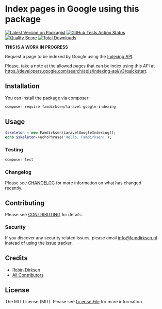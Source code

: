 # Index pages in Google using this package

[![Latest Version on Packagist](https://img.shields.io/packagist/v/famdirksen/laravel-google-indexing.svg?style=flat-square)](https://packagist.org/packages/famdirksen/laravel-google-indexing)
[![GitHub Tests Action Status](https://img.shields.io/github/workflow/status/famdirksen/laravel-google-indexing/run-tests?label=tests)](https://github.com/famdirksen/laravel-google-indexing/actions?query=workflow%3Arun-tests+branch%3Amaster)
[![Quality Score](https://img.shields.io/scrutinizer/g/famdirksen/laravel-google-indexing.svg?style=flat-square)](https://scrutinizer-ci.com/g/famdirksen/laravel-google-indexing)
[![Total Downloads](https://img.shields.io/packagist/dt/famdirksen/laravel-google-indexing.svg?style=flat-square)](https://packagist.org/packages/famdirksen/laravel-google-indexing)

**THIS IS A WORK IN PROGRESS**

Request a page to be indexed by Google using the [Indexing API](https://developers.google.com/search/apis/indexing-api/v3/quickstart).

Please, take a note at the allowed pages that can be index using this API at https://developers.google.com/search/apis/indexing-api/v3/quickstart.

## Installation

You can install the package via composer:

```bash
composer require famdirksen/laravel-google-indexing
```

## Usage

``` php
$skeleton = new Famdirksen\LaravelGoogleIndexing();
echo $skeleton->echoPhrase('Hello, Famdirksen!');
```

### Testing

``` bash
composer test
```

### Changelog

Please see [CHANGELOG](CHANGELOG.md) for more information on what has changed recently.

## Contributing

Please see [CONTRIBUTING](CONTRIBUTING.md) for details.

### Security

If you discover any security related issues, please email info@famdirksen.nl instead of using the issue tracker.

## Credits

- [Robin Dirksen](https://github.com/robindirksen1)
- [All Contributors](../../contributors)

## License

The MIT License (MIT). Please see [License File](LICENSE.md) for more information.

